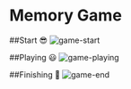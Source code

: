 # Memory Game

##Start :sunglasses:
![game-start](https://user-images.githubusercontent.com/73198111/110517119-359aba00-80e9-11eb-84ac-98ac2371f9d8.png)


##Playing :smiley:
![game-playing](https://user-images.githubusercontent.com/73198111/110517095-2c115200-80e9-11eb-8e01-d59629917a64.png)

##Finishing :tada:
![game-end](https://user-images.githubusercontent.com/73198111/110516958-fcfae080-80e8-11eb-9d7e-3fcc7c8548d2.png)
